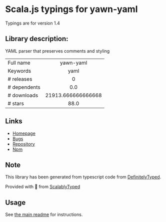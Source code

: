 
# Scala.js typings for yawn-yaml

Typings are for version 1.4

## Library description:
YAML parser that preserves comments and styling

|                    |                 |
| ------------------ | :-------------: |
| Full name          | yawn-yaml |
| Keywords           | yaml |
| # releases         | 0 |
| # dependents       | 0.0 |
| # downloads        | 21913.666666666668 |
| # stars            | 88.0 |

## Links
- [Homepage](https://github.com/mohsen1/yawn#readme)
- [Bugs](https://github.com/mohsen1/yawn/issues)
- [Repository](https://github.com/mohsen1/yawn)
- [Npm](https://www.npmjs.com/package/yawn-yaml)
    


## Note
This library has been generated from typescript code from [DefinitelyTyped](https://definitelytyped.org).

Provided with :purple_heart: from [ScalablyTyped](https://github.com/oyvindberg/ScalablyTyped)

## Usage
See [the main readme](../../readme.md) for instructions.



